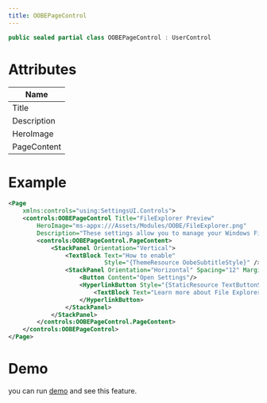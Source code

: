 ```yaml
---
title: OOBEPageControl
---
```


```cs
public sealed partial class OOBEPageControl : UserControl
```

# Attributes

| Name |
|-|
|Title|
|Description|
|HeroImage|
|PageContent|

# Example

```xml
<Page
    xmlns:controls="using:SettingsUI.Controls">
    <controls:OOBEPageControl Title="FileExplorer Preview"
        HeroImage="ms-appx:///Assets/Modules/OOBE/FileExplorer.png"
        Description="These settings allow you to manage your Windows File Explorer custom preview handlers.">
        <controls:OOBEPageControl.PageContent>
            <StackPanel Orientation="Vertical">
                <TextBlock Text="How to enable"
                           Style="{ThemeResource OobeSubtitleStyle}" />
                <StackPanel Orientation="Horizontal" Spacing="12" Margin="0,24,0,0">
                    <Button Content="Open Settings"/>
                    <HyperlinkButton Style="{StaticResource TextButtonStyle}">
                        <TextBlock Text="Learn more about File Explorer add-ons" TextWrapping="Wrap" />
                    </HyperlinkButton>
                </StackPanel>
            </StackPanel>
        </controls:OOBEPageControl.PageContent>
    </controls:OOBEPageControl>
</Page>
```

# Demo
you can run [demo](https://github.com/ghost1372/SettingsUI) and see this feature.
